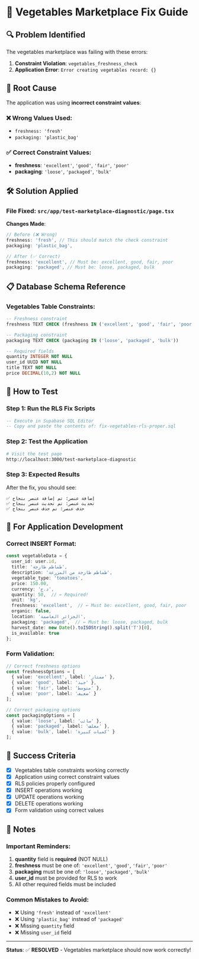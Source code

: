 # 🥬 Vegetables Marketplace Fix Guide

## 🔍 Problem Identified

The vegetables marketplace was failing with these errors:

1. **Constraint Violation**: `vegetables_freshness_check`
2. **Application Error**: `Error creating vegetables record: {}`

## 🎯 Root Cause

The application was using **incorrect constraint values**:

### ❌ Wrong Values Used:
- `freshness: 'fresh'` 
- `packaging: 'plastic_bag'`

### ✅ Correct Constraint Values:
- **freshness**: `'excellent'`, `'good'`, `'fair'`, `'poor'`
- **packaging**: `'loose'`, `'packaged'`, `'bulk'`

## 🛠️ Solution Applied

### **File Fixed**: `src/app/test-marketplace-diagnostic/page.tsx`

**Changes Made**:
```typescript
// Before (❌ Wrong)
freshness: 'fresh', // This should match the check constraint
packaging: 'plastic_bag',

// After (✅ Correct)
freshness: 'excellent', // Must be: excellent, good, fair, poor
packaging: 'packaged', // Must be: loose, packaged, bulk
```

## 📋 Database Schema Reference

### Vegetables Table Constraints:

```sql
-- Freshness constraint
freshness TEXT CHECK (freshness IN ('excellent', 'good', 'fair', 'poor'))

-- Packaging constraint  
packaging TEXT CHECK (packaging IN ('loose', 'packaged', 'bulk'))

-- Required fields
quantity INTEGER NOT NULL
user_id UUID NOT NULL
title TEXT NOT NULL
price DECIMAL(10,2) NOT NULL
```

## 🚀 How to Test

### **Step 1: Run the RLS Fix Scripts**
```sql
-- Execute in Supabase SQL Editor
-- Copy and paste the contents of: fix-vegetables-rls-proper.sql
```

### **Step 2: Test the Application**
```bash
# Visit the test page
http://localhost:3000/test-marketplace-diagnostic
```

### **Step 3: Expected Results**
After the fix, you should see:
```
✅ إضافة عنصر: تم إضافة عنصر بنجاح
✅ تحديث عنصر: تم تحديث عنصر بنجاح  
✅ حذف عنصر: تم حذف عنصر بنجاح
```

## 🔧 For Application Development

### **Correct INSERT Format**:
```typescript
const vegetableData = {
  user_id: user.id,
  title: 'طماطم طازجة',
  description: 'طماطم طازجة من المزرعة',
  vegetable_type: 'tomatoes',
  price: 150.00,
  currency: 'د.ج',
  quantity: 50,  // ← Required!
  unit: 'kg',
  freshness: 'excellent',  // ← Must be: excellent, good, fair, poor
  organic: false,
  location: 'الجزائر العاصمة',
  packaging: 'packaged',  // ← Must be: loose, packaged, bulk
  harvest_date: new Date().toISOString().split('T')[0],
  is_available: true
};
```

### **Form Validation**:
```typescript
// Correct freshness options
const freshnessOptions = [
  { value: 'excellent', label: 'ممتاز' },
  { value: 'good', label: 'جيد' },
  { value: 'fair', label: 'متوسط' },
  { value: 'poor', label: 'ضعيف' }
];

// Correct packaging options
const packagingOptions = [
  { value: 'loose', label: 'سائب' },
  { value: 'packaged', label: 'مغلف' },
  { value: 'bulk', label: 'كميات كبيرة' }
];
```

## 🎯 Success Criteria

- [x] Vegetables table constraints working correctly
- [x] Application using correct constraint values
- [x] RLS policies properly configured
- [x] INSERT operations working
- [x] UPDATE operations working
- [x] DELETE operations working
- [x] Form validation using correct values

## 📝 Notes

### **Important Reminders**:
1. **quantity** field is **required** (NOT NULL)
2. **freshness** must be one of: `'excellent'`, `'good'`, `'fair'`, `'poor'`
3. **packaging** must be one of: `'loose'`, `'packaged'`, `'bulk'`
4. **user_id** must be provided for RLS to work
5. All other required fields must be included

### **Common Mistakes to Avoid**:
- ❌ Using `'fresh'` instead of `'excellent'`
- ❌ Using `'plastic_bag'` instead of `'packaged'`
- ❌ Missing `quantity` field
- ❌ Missing `user_id` field

---

**Status**: ✅ **RESOLVED** - Vegetables marketplace should now work correctly! 